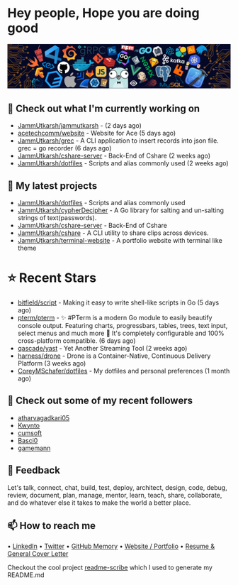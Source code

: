 # Hey people, Hope you are doing good

![Image](https://github.com/JammUtkarsh/jammutkarsh/blob/main/github-banner.png?raw=true)

## 👷 Check out what I'm currently working on

- [JammUtkarsh/jammutkarsh](https://github.com/JammUtkarsh/jammutkarsh) -  (2 days ago)
- [acetechcomm/website](https://github.com/acetechcomm/website) - Website for Ace (5 days ago)
- [JammUtkarsh/grec](https://github.com/JammUtkarsh/grec) - A CLI application to insert records into json file. grec = go recorder (6 days ago)
- [JammUtkarsh/cshare-server](https://github.com/JammUtkarsh/cshare-server) - Back-End of Cshare (2 weeks ago)
- [JammUtkarsh/dotfiles](https://github.com/JammUtkarsh/dotfiles) - Scripts and alias commonly used (2 weeks ago)

## 🌱 My latest projects

- [JammUtkarsh/dotfiles](https://github.com/JammUtkarsh/dotfiles) - Scripts and alias commonly used
- [JammUtkarsh/cypherDecipher](https://github.com/JammUtkarsh/cypherDecipher) - A Go library for salting and un-salting strings of text(passwords).
- [JammUtkarsh/cshare-server](https://github.com/JammUtkarsh/cshare-server) - Back-End of Cshare
- [JammUtkarsh/cshare](https://github.com/JammUtkarsh/cshare) - A CLI utility to share clips across devices.
- [JammUtkarsh/terminal-website](https://github.com/JammUtkarsh/terminal-website) - A portfolio website with terminal like theme

# ⭐ Recent Stars

- [bitfield/script](https://github.com/bitfield/script) - Making it easy to write shell-like scripts in Go (5 days ago)
- [pterm/pterm](https://github.com/pterm/pterm) - ✨ #PTerm is a modern Go module to easily beautify console output. Featuring charts, progressbars, tables, trees, text input, select menus and much more 🚀 It&#39;s completely configurable and 100% cross-platform compatible. (6 days ago)
- [qascade/yast](https://github.com/qascade/yast) - Yet Another Streaming Tool (2 weeks ago)
- [harness/drone](https://github.com/harness/drone) - Drone is a Container-Native, Continuous Delivery Platform (3 weeks ago)
- [CoreyMSchafer/dotfiles](https://github.com/CoreyMSchafer/dotfiles) - My dotfiles and personal preferences (1 month ago)

## 👯 Check out some of my recent followers

- [atharvagadkari05](https://github.com/atharvagadkari05)
- [Kwynto](https://github.com/Kwynto)
- [cumsoft](https://github.com/cumsoft)
- [Basci0](https://github.com/Basci0)
- [gamemann](https://github.com/gamemann)

## 💬 Feedback

Let's talk, connect, chat, build, test, deploy, architect, design, code, debug, review, document, plan, manage, mentor, learn, teach, share, collaborate, and do whatever else it takes to make the world a better place.

## 📫 How to reach me

  &bullet; [LinkedIn](https://www.linkedin.com/in/5utkarshc/)
  &bullet; [Twitter](https://twitter.com/JammUtkarsh)
  &bullet; [GitHub Memory](https://githubmemory.com/@JammUtkarsh)
  &bullet; [Website / Portfolio](https://utkarshchourasia.in/)
  &bullet; [Resume & General Cover Letter](https://drive.google.com/drive/folders/1ci7ngCK4trDgoGHongJxUamzC4hm0AqE?usp=sharing)

Checkout the cool project [readme-scribe](https://github.com/muesli/readme-scribe) which I used to generate my README.md
